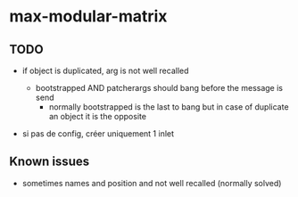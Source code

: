# max-modular-matrix


## TODO


- if object is duplicated, arg is not well recalled
  + bootstrapped AND patcherargs should bang before the message is send 
    * normally bootstrapped is the last to bang but in case of duplicate an object it is the opposite

- si pas de config, créer uniquement 1 inlet



## Known issues
- sometimes names and position and not well recalled (normally solved)
